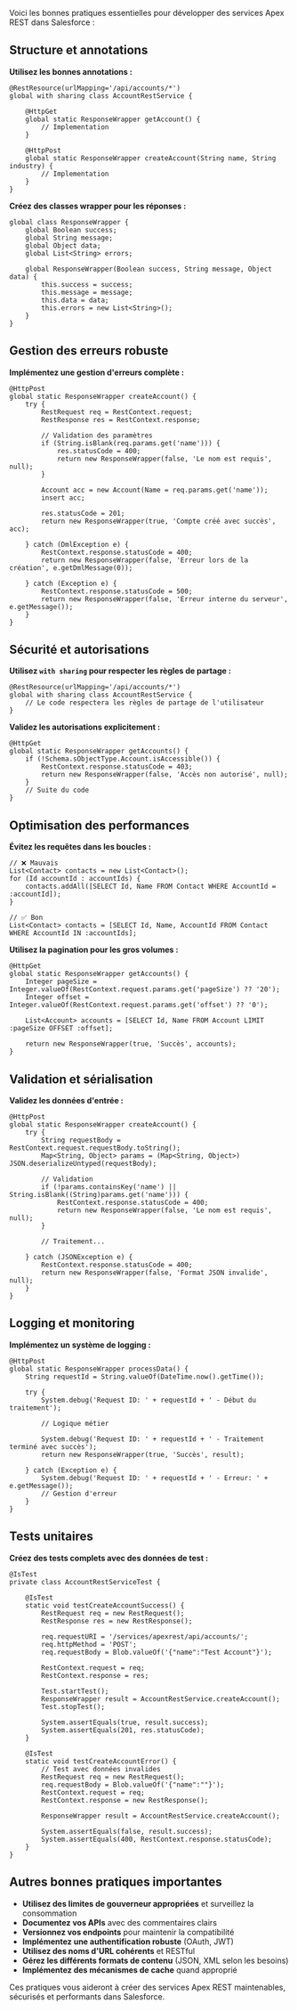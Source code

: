Voici les bonnes pratiques essentielles pour développer des services Apex REST dans Salesforce :

## Structure et annotations

**Utilisez les bonnes annotations :**
```apex
@RestResource(urlMapping='/api/accounts/*')
global with sharing class AccountRestService {
    
    @HttpGet
    global static ResponseWrapper getAccount() {
        // Implementation
    }
    
    @HttpPost
    global static ResponseWrapper createAccount(String name, String industry) {
        // Implementation
    }
}
```

**Créez des classes wrapper pour les réponses :**
```apex
global class ResponseWrapper {
    global Boolean success;
    global String message;
    global Object data;
    global List<String> errors;
    
    global ResponseWrapper(Boolean success, String message, Object data) {
        this.success = success;
        this.message = message;
        this.data = data;
        this.errors = new List<String>();
    }
}
```

## Gestion des erreurs robuste

**Implémentez une gestion d'erreurs complète :**
```apex
@HttpPost
global static ResponseWrapper createAccount() {
    try {
        RestRequest req = RestContext.request;
        RestResponse res = RestContext.response;
        
        // Validation des paramètres
        if (String.isBlank(req.params.get('name'))) {
            res.statusCode = 400;
            return new ResponseWrapper(false, 'Le nom est requis', null);
        }
        
        Account acc = new Account(Name = req.params.get('name'));
        insert acc;
        
        res.statusCode = 201;
        return new ResponseWrapper(true, 'Compte créé avec succès', acc);
        
    } catch (DmlException e) {
        RestContext.response.statusCode = 400;
        return new ResponseWrapper(false, 'Erreur lors de la création', e.getDmlMessage(0));
        
    } catch (Exception e) {
        RestContext.response.statusCode = 500;
        return new ResponseWrapper(false, 'Erreur interne du serveur', e.getMessage());
    }
}
```

## Sécurité et autorisations

**Utilisez `with sharing` pour respecter les règles de partage :**
```apex
@RestResource(urlMapping='/api/accounts/*')
global with sharing class AccountRestService {
    // Le code respectera les règles de partage de l'utilisateur
}
```

**Validez les autorisations explicitement :**
```apex
@HttpGet
global static ResponseWrapper getAccounts() {
    if (!Schema.sObjectType.Account.isAccessible()) {
        RestContext.response.statusCode = 403;
        return new ResponseWrapper(false, 'Accès non autorisé', null);
    }
    // Suite du code
}
```

## Optimisation des performances

**Évitez les requêtes dans les boucles :**
```apex
// ❌ Mauvais
List<Contact> contacts = new List<Contact>();
for (Id accountId : accountIds) {
    contacts.addAll([SELECT Id, Name FROM Contact WHERE AccountId = :accountId]);
}

// ✅ Bon
List<Contact> contacts = [SELECT Id, Name, AccountId FROM Contact WHERE AccountId IN :accountIds];
```

**Utilisez la pagination pour les gros volumes :**
```apex
@HttpGet
global static ResponseWrapper getAccounts() {
    Integer pageSize = Integer.valueOf(RestContext.request.params.get('pageSize') ?? '20');
    Integer offset = Integer.valueOf(RestContext.request.params.get('offset') ?? '0');
    
    List<Account> accounts = [SELECT Id, Name FROM Account LIMIT :pageSize OFFSET :offset];
    
    return new ResponseWrapper(true, 'Succès', accounts);
}
```

## Validation et sérialisation

**Validez les données d'entrée :**
```apex
@HttpPost
global static ResponseWrapper createAccount() {
    try {
        String requestBody = RestContext.request.requestBody.toString();
        Map<String, Object> params = (Map<String, Object>) JSON.deserializeUntyped(requestBody);
        
        // Validation
        if (!params.containsKey('name') || String.isBlank((String)params.get('name'))) {
            RestContext.response.statusCode = 400;
            return new ResponseWrapper(false, 'Le nom est requis', null);
        }
        
        // Traitement...
        
    } catch (JSONException e) {
        RestContext.response.statusCode = 400;
        return new ResponseWrapper(false, 'Format JSON invalide', null);
    }
}
```

## Logging et monitoring

**Implémentez un système de logging :**
```apex
@HttpPost
global static ResponseWrapper processData() {
    String requestId = String.valueOf(DateTime.now().getTime());
    
    try {
        System.debug('Request ID: ' + requestId + ' - Début du traitement');
        
        // Logique métier
        
        System.debug('Request ID: ' + requestId + ' - Traitement terminé avec succès');
        return new ResponseWrapper(true, 'Succès', result);
        
    } catch (Exception e) {
        System.debug('Request ID: ' + requestId + ' - Erreur: ' + e.getMessage());
        // Gestion d'erreur
    }
}
```

## Tests unitaires

**Créez des tests complets avec des données de test :**
```apex
@IsTest
private class AccountRestServiceTest {
    
    @IsTest
    static void testCreateAccountSuccess() {
        RestRequest req = new RestRequest();
        RestResponse res = new RestResponse();
        
        req.requestURI = '/services/apexrest/api/accounts/';
        req.httpMethod = 'POST';
        req.requestBody = Blob.valueOf('{"name":"Test Account"}');
        
        RestContext.request = req;
        RestContext.response = res;
        
        Test.startTest();
        ResponseWrapper result = AccountRestService.createAccount();
        Test.stopTest();
        
        System.assertEquals(true, result.success);
        System.assertEquals(201, res.statusCode);
    }
    
    @IsTest
    static void testCreateAccountError() {
        // Test avec données invalides
        RestRequest req = new RestRequest();
        req.requestBody = Blob.valueOf('{"name":""}');
        RestContext.request = req;
        RestContext.response = new RestResponse();
        
        ResponseWrapper result = AccountRestService.createAccount();
        
        System.assertEquals(false, result.success);
        System.assertEquals(400, RestContext.response.statusCode);
    }
}
```

## Autres bonnes pratiques importantes

- **Utilisez des limites de gouverneur appropriées** et surveillez la consommation
- **Documentez vos APIs** avec des commentaires clairs
- **Versionnez vos endpoints** pour maintenir la compatibilité
- **Implémentez une authentification robuste** (OAuth, JWT)
- **Utilisez des noms d'URL cohérents** et RESTful
- **Gérez les différents formats de contenu** (JSON, XML selon les besoins)
- **Implémentez des mécanismes de cache** quand approprié

Ces pratiques vous aideront à créer des services Apex REST maintenables, sécurisés et performants dans Salesforce.
